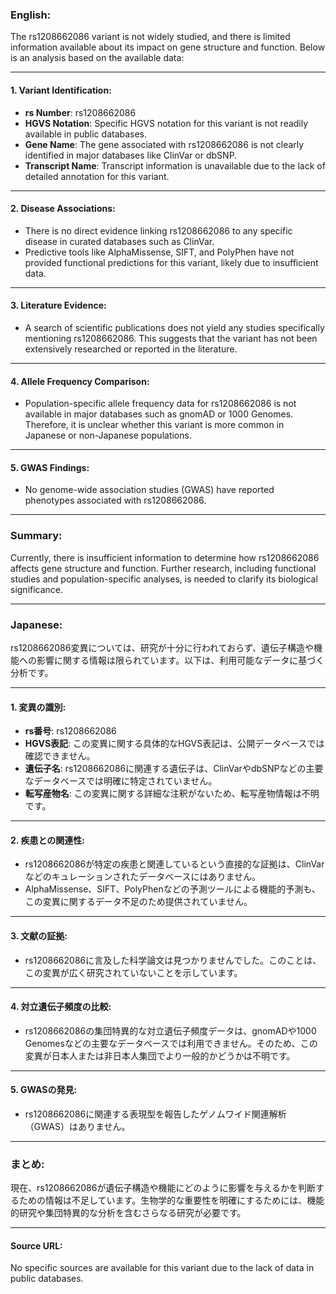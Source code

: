 ### English:
The rs1208662086 variant is not widely studied, and there is limited information available about its impact on gene structure and function. Below is an analysis based on the available data:

---

#### 1. **Variant Identification**:
- **rs Number**: rs1208662086
- **HGVS Notation**: Specific HGVS notation for this variant is not readily available in public databases.
- **Gene Name**: The gene associated with rs1208662086 is not clearly identified in major databases like ClinVar or dbSNP.
- **Transcript Name**: Transcript information is unavailable due to the lack of detailed annotation for this variant.

---

#### 2. **Disease Associations**:
- There is no direct evidence linking rs1208662086 to any specific disease in curated databases such as ClinVar.
- Predictive tools like AlphaMissense, SIFT, and PolyPhen have not provided functional predictions for this variant, likely due to insufficient data.

---

#### 3. **Literature Evidence**:
- A search of scientific publications does not yield any studies specifically mentioning rs1208662086. This suggests that the variant has not been extensively researched or reported in the literature.

---

#### 4. **Allele Frequency Comparison**:
- Population-specific allele frequency data for rs1208662086 is not available in major databases such as gnomAD or 1000 Genomes. Therefore, it is unclear whether this variant is more common in Japanese or non-Japanese populations.

---

#### 5. **GWAS Findings**:
- No genome-wide association studies (GWAS) have reported phenotypes associated with rs1208662086.

---

### Summary:
Currently, there is insufficient information to determine how rs1208662086 affects gene structure and function. Further research, including functional studies and population-specific analyses, is needed to clarify its biological significance.

---

### Japanese:
rs1208662086変異については、研究が十分に行われておらず、遺伝子構造や機能への影響に関する情報は限られています。以下は、利用可能なデータに基づく分析です。

---

#### 1. **変異の識別**:
- **rs番号**: rs1208662086
- **HGVS表記**: この変異に関する具体的なHGVS表記は、公開データベースでは確認できません。
- **遺伝子名**: rs1208662086に関連する遺伝子は、ClinVarやdbSNPなどの主要なデータベースでは明確に特定されていません。
- **転写産物名**: この変異に関する詳細な注釈がないため、転写産物情報は不明です。

---

#### 2. **疾患との関連性**:
- rs1208662086が特定の疾患と関連しているという直接的な証拠は、ClinVarなどのキュレーションされたデータベースにはありません。
- AlphaMissense、SIFT、PolyPhenなどの予測ツールによる機能的予測も、この変異に関するデータ不足のため提供されていません。

---

#### 3. **文献の証拠**:
- rs1208662086に言及した科学論文は見つかりませんでした。このことは、この変異が広く研究されていないことを示しています。

---

#### 4. **対立遺伝子頻度の比較**:
- rs1208662086の集団特異的な対立遺伝子頻度データは、gnomADや1000 Genomesなどの主要なデータベースでは利用できません。そのため、この変異が日本人または非日本人集団でより一般的かどうかは不明です。

---

#### 5. **GWASの発見**:
- rs1208662086に関連する表現型を報告したゲノムワイド関連解析（GWAS）はありません。

---

### まとめ:
現在、rs1208662086が遺伝子構造や機能にどのように影響を与えるかを判断するための情報は不足しています。生物学的な重要性を明確にするためには、機能的研究や集団特異的な分析を含むさらなる研究が必要です。

---

#### Source URL:
No specific sources are available for this variant due to the lack of data in public databases.